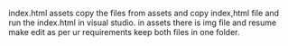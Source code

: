 index.html
assets
copy the files from assets 
and copy index,html file 
and run the index.html in visual studio.
in assets there is img file and resume make edit as per ur requirements 
keep both files in one folder.
